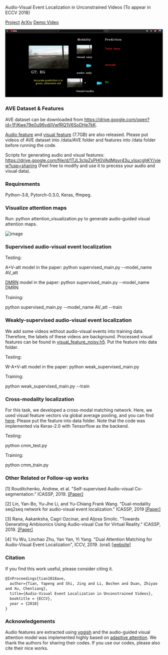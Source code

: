 Audio-Visual Event Localization in Unconstrained Videos (To appear in ECCV 2018) 

[Project](https://sites.google.com/view/audiovisualresearch) [ArXiv](https://arxiv.org/abs/1803.08842) [Demo Video](https://www.youtube.com/watch?v=m6r6BbD5MSc) 

[![Watch the video](Figs/demo_thumbnail.png)](https://www.youtube.com/watch?v=m6r6BbD5MSc)

### AVE Dataset & Features

AVE dataset can be downloaded from https://drive.google.com/open?id=1FjKwe79e0u96vdjIVwfRQ1V6SoDHe7kK.

[Audio feature](https://drive.google.com/file/d/1F6p4BAOY-i0fDXUOhG7xHuw_fnO5exBS/view?usp=sharing) and [visual feature](https://drive.google.com/file/d/1hQwbhutA3fQturduRnHMyfRqdrRHgmC9/view?usp=sharing) (7.7GB) are also released. Please put videos of AVE dataset into /data/AVE folder and features into /data folder before running the code. 

Scripts for generating audio and visual features: https://drive.google.com/file/d/1TJL3cIpZsPHGVAdMgyr43u_vlsxcghKY/view?usp=sharing (Feel free to modify and use it to precess your audio and visual data).

### Requirements

Python-3.6, Pytorch-0.3.0, Keras, ffmpeg. 

### Visualize attention maps

Run: python attention_visualization.py to generate audio-guided visual attention maps. 

![image](https://github.com/YapengTian/AVE-ECCV18/blob/master/Figs/att_easy.jpg)

### Supervised audio-visual event localization

Testing: 

A+V-att model in the paper: python supervised_main.py --model_name AV_att

[DMRN](https://drive.google.com/file/d/1D6M6lnUkS4yby0Y4LODIYAQUR6N_GtaR/view?usp=sharing) model in the paper:    python supervised_main.py --model_name DMRN  

Training:

python supervised_main.py --model_name AV_att --train



### Weakly-supervised audio-visual event localization
We add some videos without audio-visual events into training data. Therefore, the labels of these videos are background. Processed visual features can be found in [visual_feature_noisy.h5](https://drive.google.com/file/d/1I3OtOHJ8G1-v5G2dHIGCfevHQPn-QyLh/view?usp=sharing). Put the feature into data folder.

Testing: 

W-A+V-att model in the paper: python weak_supervised_main.py

Training:

python weak_supervised_main.py --train

### Cross-modality localization
For this task, we developed a cross-modal matching network. Here, we used visual feature vectors via global average pooling, and you can find [here](https://drive.google.com/file/d/1l-c8Kpr5SZ37h-NpL7o9u8YXBNVlX_Si/view?usp=sharing). Please put the feature into data folder. Note that the code was implemented via Keras-2.0 with Tensorflow as the backend.

Testing: 

python cmm_test.py

Training:

python cmm_train.py

### Other Related or Follow-up works

[1] Rouditchenko, Andrew, et al. "Self-supervised Audio-visual Co-segmentation." ICASSP, 2019. [[Paper]](https://ieeexplore.ieee.org/abstract/document/8682467)

[2] Lin, Yan-Bo, Yu-Jhe Li, and Yu-Chiang Frank Wang. "Dual-modality seq2seq network for audio-visual event localization." ICASSP, 2019 [[Paper]](https://arxiv.org/abs/1902.07473)

[3] Rana, Aakanksha, Cagri Ozcinar, and Aljosa Smolic. "Towards Generating Ambisonics Using Audio-visual Cue for Virtual Reality." ICASSP, 2019. [[Paper]](https://www.researchgate.net/profile/Cagri_Ozcinar/publication/332790611_Towards_Generating_Ambisonics_Using_Audio-visual_Cue_for_Virtual_Reality/links/5ccb031da6fdcc4719835ad3/Towards-Generating-Ambisonics-Using-Audio-visual-Cue-for-Virtual-Reality.pdf)

[4] Yu Wu, Linchao Zhu, Yan Yan, Yi Yang. "Dual Attention Matching for Audio-Visual Event Localization", ICCV, 2019. (oral) [[website]](https://yu-wu.net/)


### Citation

If you find this work useful, please consider citing it.

<pre><code>@InProceedings{tian2018ave,
  author={Tian, Yapeng and Shi, Jing and Li, Bochen and Duan, Zhiyao and Xu, Chenliang},
  title={Audio-Visual Event Localization in Unconstrained Videos},
  booktitle = {ECCV},
  year = {2018}
}
</code></pre>
 
 ### Acknowledgements
 
Audio features are extracted using [vggish](https://github.com/tensorflow/models/tree/master/research/audioset) and the audio-guided visual attention model was implemented highly based on [adaptive attention](https://github.com/jiasenlu/AdaptiveAttention). We thank the authors for sharing their codes. If you use our codes, please also cite their nice works.
 



